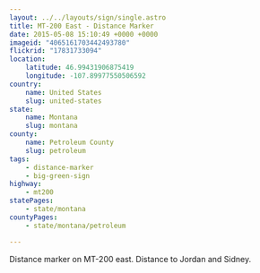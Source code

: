```yaml
---
layout: ../../layouts/sign/single.astro
title: MT-200 East - Distance Marker
date: 2015-05-08 15:10:49 +0000 +0000
imageid: "4065161703442493780"
flickrid: "17831733094"
location:
    latitude: 46.99431906875419
    longitude: -107.89977550506592
country:
    name: United States
    slug: united-states
state:
    name: Montana
    slug: montana
county:
    name: Petroleum County
    slug: petroleum
tags:
    - distance-marker
    - big-green-sign
highway:
    - mt200
statePages:
    - state/montana
countyPages:
    - state/montana/petroleum

---
```

Distance marker on MT-200 east.  Distance to Jordan and Sidney.